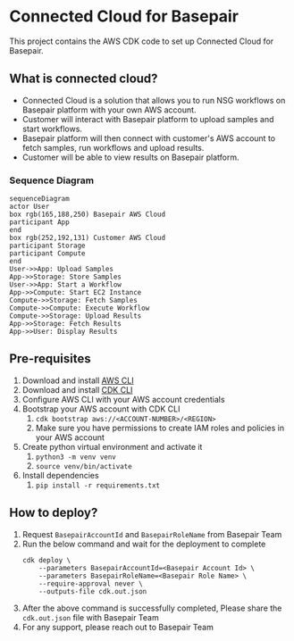 
# Connected Cloud for Basepair

This project contains the AWS CDK code to set up Connected Cloud for Basepair.

## What is connected cloud?

* Connected Cloud is a solution that allows you to run NSG workflows on Basepair platform with your own AWS account.
* Customer will interact with Basepair platform to upload samples and start workflows. 
* Basepair platform will then connect with customer's AWS account to fetch samples, run workflows and upload results.
* Customer will be able to view results on Basepair platform.

### Sequence Diagram

```mermaid
sequenceDiagram
actor User
box rgb(165,188,250) Basepair AWS Cloud
participant App
end
box rgb(252,192,131) Customer AWS Cloud
participant Storage
participant Compute
end
User->>App: Upload Samples
App->>Storage: Store Samples
User->>App: Start a Workflow
App->>Compute: Start EC2 Instance
Compute->>Storage: Fetch Samples
Compute->>Compute: Execute Workflow
Compute->>Storage: Upload Results
App->>Storage: Fetch Results
App->>User: Display Results
```

## Pre-requisites
1. Download and install [AWS CLI](https://docs.aws.amazon.com/cli/latest/userguide/install-cliv2.html)
2. Download and install [CDK CLI](https://docs.aws.amazon.com/cdk/latest/guide/getting_started.html#getting_started_install)
3. Configure AWS CLI with your AWS account credentials
4. Bootstrap your AWS account with CDK CLI 
   1. `cdk bootstrap aws://<ACCOUNT-NUMBER>/<REGION>`
   2. Make sure you have permissions to create IAM roles and policies in your AWS account 
5. Create python virtual environment and activate it
   1. `python3 -m venv venv`
   2. `source venv/bin/activate`
6. Install dependencies
   1. `pip install -r requirements.txt`

## How to deploy?

1. Request `BasepairAccountId` and `BasepairRoleName` from Basepair Team
2. Run the below command and wait for the deployment to complete
   ```
   cdk deploy \
       --parameters BasepairAccountId=<Basepair Account Id> \
       --parameters BasepairRoleName=<Basepair Role Name> \
       --require-approval never \ 
       --outputs-file cdk.out.json
   ```
3. After the above command is successfully completed, Please share the `cdk.out.json` file with Basepair Team
4. For any support, please reach out to Basepair Team



